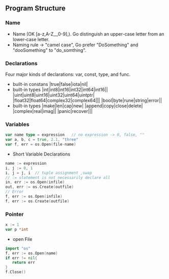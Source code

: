 ## Program Structure
### Name
- Name (OK [a-z,A-Z,_,0-9],). Go distinguish an upper-case letter from an lower-case letter.
 - Naming rule -> "camel case", Go prefer "DoSomething" and "dooSomething" to "do_somthing".
 
### Declarations
Four major kinds of declarations: var, const, type, and func.
* built-in constans
|true|false|iota|nil|
* built-in types
|int|int8|int16|int32|int64|int16||
|uint|uint8|uint16|uint32|uint64|uintptr|
|float32|float64|complex32|complex64|||
|bool|byte|rune|string|error||
* built-in types
|make|len|cap|new|
|append|copy|close|delete|
|complex|real|imag||
|panic|recover|||


### Variables
```go
var name type = expression   // no expression -> 0, false, ""
var a, b, c = true, 2.1, "three"
var f, err = os.Open(file-name)
```
* Short Variable Declarations
```go
name := expression
i, j := 0, 1
i, j = j, i  // tuple assignment ,swap
// := statement is not necessarily declare all
in, err := os.Open(infile)
out, err := os.Create(outfile)
// Error
f, err := os.Open(infile)
f, err := os.Create(outfile)
```
### Pointer
```go
x := 1
var p *int


```


* open File
```go
import "os"
f, err := os.Open(name)
if err != nil{
   return err
}
f.Close()
```

